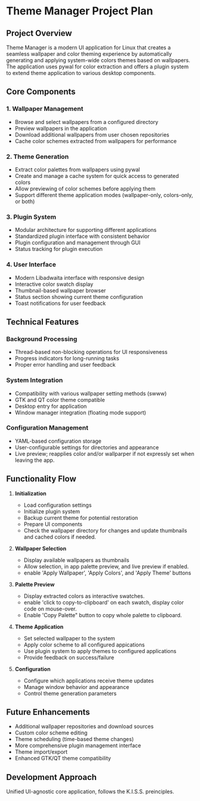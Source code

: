 # Theme Manager Project Plan

## Project Overview

Theme Manager is a modern UI application for Linux that creates a seamless wallpaper and color theming experience by automatically generating and applying system-wide colors themes based on wallpapers. The application uses pywal for color extraction and offers a plugin system to extend theme application to various desktop components.

## Core Components

### 1. Wallpaper Management
- Browse and select wallpapers from a configured directory
- Preview wallpapers in the application
- Download additional wallpapers from user chosen repositories
- Cache color schemes extracted from wallpapers for performance

### 2. Theme Generation
- Extract color palettes from wallpapers using pywal
- Create and manage a cache system for quick access to generated colors
- Allow previewing of color schemes before applying them
- Support different theme application modes (wallpaper-only, colors-only, or both)

### 3. Plugin System
- Modular architecture for supporting different applications
- Standardized plugin interface with consistent behavior
- Plugin configuration and management through GUI
- Status tracking for plugin execution

### 4. User Interface
- Modern Libadwaita interface with responsive design
- Interactive color swatch display
- Thumbnail-based wallpaper browser
- Status section showing current theme configuration
- Toast notifications for user feedback

## Technical Features

### Background Processing
- Thread-based non-blocking operations for UI responsiveness
- Progress indicators for long-running tasks
- Proper error handling and user feedback

### System Integration
- Compatibility with various wallpaper setting methods (swww)
- GTK and QT color theme compatible
- Desktop entry for application
- Window manager integration (floating mode support)

### Configuration Management
- YAML-based configuration storage
- User-configurable settings for directories and appearance
- Live preview; reapplies color and/or wallparper if not expressly set when leaving the app.

## Functionality Flow

1. **Initialization**
   - Load configuration settings
   - Initialize plugin system
   - Backup current theme for potential restoration
   - Prepare UI components
   - Check the wallpaper directory for changes and update thumbnails and cached colors if needed.

2. **Wallpaper Selection**
   - Display available wallpapers as thumbnails
   - Allow  selection, in app palette preview, and live preview if enabled. 
   - enable 'Apply Wallpaper', 'Apply Colors', and 'Apply Theme' buttons

3. **Palette Preview**
   - Display extracted colors as interactive swatches.
   - enable 'click to copy-to-clipboard' on each swatch, display color code on mouse-over.
   - Enable 'Copy Palette" button to copy whole palette to clipboard.

4. **Theme Application**
   - Set selected wallpaper to the system
   - Apply color scheme to all configured appications
   - Use plugin system to apply themes to configured applications
   - Provide feedback on success/failure

5. **Configuration**
   - Configure which applications receive theme updates
   - Manage window behavior and appearance
   - Control theme generation parameters

## Future Enhancements

- Additional wallpaper repositories and download sources
- Custom color scheme editing
- Theme scheduling (time-based theme changes)
- More comprehensive plugin management interface
- Theme import/export
- Enhanced GTK/QT theme compatibility

## Development Approach

Unified UI-agnostic core application, follows the K.I.S.S. preinciples. 